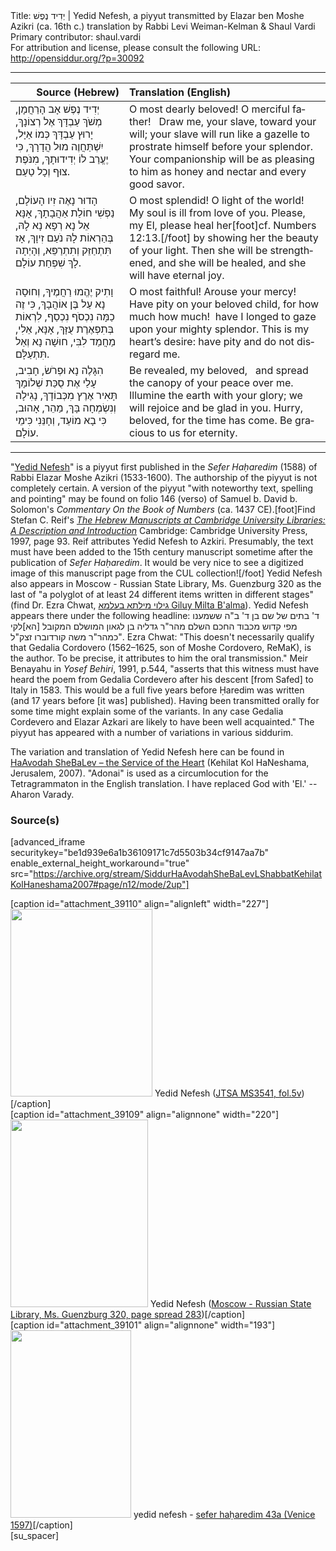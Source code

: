 <html>
<head></head>
<body>
Title: יְדִיד נֶפֶשׁ | Yedid Nefesh, a piyyut transmitted by Elazar ben Moshe Azikri (ca. 16th c.) translation by Rabbi Levi Weiman-Kelman & Shaul Vardi<br />
Primary contributor: shaul.vardi<br />
For attribution and license, please consult the following URL: <a href="http://opensiddur.org/?p=30092">http://opensiddur.org/?p=30092</a>
<p />
<hr />

<table style="margin-left: auto;margin-right: auto;" class="draggable">
<thead><tr><th id="x" style="text-align: right;">Source (Hebrew)</th><th style="text-align: left;">Translation (English)</th></tr></thead>
<tbody>
<tr><td style="vertical-align:top;">
<div class="liturgy" lang="he">
<span class="acrostic">יְ</span>דִיד נֶפֶשׁ אָב הָרַחֲמָן, 
מְשֹׁךְ עַבְדָּךְ אֶל רְצוֹנָךְ,
יָרוּץ עַבְדָּךְ כְּמוֹ אַיָּל, 
יִשְׁתַּחֲוֶה מוּל הֲדָרָךְ,
כִּי יֶעֱרַב לוֹ יְדִידוּתָךְ, 
מִנֹּפֶת צוּף וְכָל טַעַם.
</span></div>
</td>
 
<td style="vertical-align:top;">
<div class="english" lang="en">
O most dearly beloved! O merciful father! <span class="acrostic">&nbsp;</span>
Draw me, your slave, toward your will;
your slave will run like a gazelle 
to prostrate himself before your splendor.
Your companionship will be as pleasing to him 
as honey and nectar and every good savor.
</div>
</td></tr>


<tr><td style="vertical-align:top;">
<div class="liturgy" lang="he">
<span class="acrostic">הָ</span>דוּר נָאֶה זִיו הָעוֹלָם, 
נַפְשִׁי חוֹלַת אַהֲבָתָךְ,
אָנָּא אֵל נָא רְפָא נָא לָהּ, 
בְּהַרְאוֹת לָהּ נֹעַם זִיוָךְ,
אָז תִּתְחַזֵּק וְתִתְרַפֵּא, 
וְהָיְתָה לָךְ שִׁפְחַת עוֹלָם.
</span></div>
</td>
 
<td style="vertical-align:top;">
<div class="english" lang="en">
O most splendid! O light of the world! <span class="acrostic">&nbsp;</span>
My soul is ill from love of you.
Please, my El, please heal her[foot]cf. Numbers 12:13.[/foot] 
by showing her the beauty of your light.
Then she will be strengthened, and she will be healed, 
and she will have eternal joy.
</div>
</td></tr>


<tr><td style="vertical-align:top;">
<div class="liturgy" lang="he">
<span class="acrostic">וָ</span>תִיק יֶהֱמוּ רַחֲמֶיךָ, 
וְחוּסָה נָא עַל בֶּן אוֹהֲבָךְ,
כִּי זֶה כַמָּה נִכְסֹף נִכְסַף, 
לִרְאוֹת בְּתִפְאֶרֶת עֻזָּךְ,
אָנָּא, אֵלִי, מַחֲמַד לִבִּי, 
חוּשָׁה נָא וְאַל תִּתְעַלָּם.
</span></div>
</td>
 
<td style="vertical-align:top;">
<div class="english" lang="en">
O most faithful! Arouse your mercy! <span class="acrostic">&nbsp;</span>
Have pity on your beloved child, 
for how much how much! ­
have I longed to gaze upon your mighty splendor.
This is my heart’s desire: 
have pity and do not disregard me.
</div>
</td></tr>


<tr><td style="vertical-align:top;">
<div class="liturgy" lang="he">
<span class="acrostic">הִ</span>גָּלֶה נָא וּפְרֹשׂ, חָבִיב, 
עָלַי אֶת סֻכַּת שְׁלוֹמָךְ
תָּאִיר אֶרֶץ מִכְּבוֹדָךְ, 
נָגִילָה וְנִשְׂמְחָה בָּךְ,
מַהֵר, אָהוּב, כִּי בָא מוֹעֵד, 
וְחָנֵּנִי כִּימֵי עוֹלָם.
</span></div>
</td>
 
<td style="vertical-align:top;">
<div class="english" lang="en">
Be revealed, my beloved, <span class="acrostic">&nbsp;</span>
and spread the canopy of your peace over me.
Illumine the earth with your glory; 
we will rejoice and be glad in you.
Hurry, beloved, for the time has come. 
Be gracious to us for eternity.
</div>
</td></tr>
</tbody></table>

<hr />

"<a href="http://en.wikipedia.org/wiki/Yedid_Nefesh">Yedid Nefesh</a>" is a piyyut first published in the <em>Sefer Haḥaredim</em> (1588) of Rabbi Elazar Moshe Azikri (1533-1600). The authorship of the piyyut is not completely certain. A version of the piyyut "with noteworthy text, spelling and pointing" may be found on folio 146 (verso) of Samuel b. David b. Solomon's <em>Commentary On the Book of Numbers</em> (ca. 1437 CE).[foot]Find Stefan C. Reif's <em><a href="https://books.google.com/books?id=MDuYkcahsq8C&lpg=PP1&pg=PA93#v=onepage&q&f=false">The Hebrew Manuscripts at Cambridge University Libraries: A Description and Introduction</a></em> Cambridge: Cambridge University Press, 1997, page 93. Reif attributes Yedid Nefesh to Azkiri. Presumably, the text must have been added to the 15th century manuscript sometime after the publication of <em>Sefer Haḥaredim</em>. It would be very nice to see a digitized image of this manuscript page from the CUL collection![/foot] Yedid Nefesh also appears in Moscow - Russian State Library, Ms. Guenzburg 320 as the last of "a polyglot of at least 24 different items written in different stages" (find Dr. Ezra Chwat, <a href="http://imhm.blogspot.com/2010/06/who-wrote-yedid-nefesh.html">גילוי מילתא בעלמא Giluy Milta B'alma</a>). Yedid Nefesh appears there under the following headline: <span class="hebrew" lang="he">ד' בתים של שם בן ד' ב"ה ששמענו מפי קדוש מכבוד החכם השלם מהר"ר גדליה בן לגאון המושלם המקובל [הא]לקי כמהר"ר משה קורדוברו זצק"ל"</span>. Ezra Chwat: "This doesn't necessarily qualify that Gedalia Cordovero (1562–1625, son of Moshe Cordovero, ReMaK), is the author. To be precise, it attributes to him the oral transmission." Meir Benayahu in <em>Yosef Behiri</em>, 1991, p.544, "asserts that this witness must have heard the poem from Gedalia Cordevero after his descent [from Safed] to Italy in 1583. This would be a full five years before Ḥaredim was written (and 17 years before [it was] published). Having been transmitted orally for some time might explain some of the variants. In any case Gedalia Cordevero and Elazar Azkari are likely to have been well acquainted." The piyyut has appeared with a number of variations in various siddurim.

The variation and translation of Yedid Nefesh here can be found in <a href="http://opensiddur.org/?p=12061">HaAvodah SheBaLev – the Service of the Heart</a> (Kehilat Kol HaNeshama, Jerusalem, 2007). "Adonai" is used as a circumlocution for the Tetragrammaton in the English translation.  I have replaced God with 'El.' --Aharon Varady.

<h3>Source(s)</h3>

[advanced_iframe securitykey="be1d939e6a1b36109171c7d5503b34cf9147aa7b" enable_external_height_workaround="true" src="https://archive.org/stream/SiddurHaAvodahSheBaLevLShabbatKehilatKolHaneshama2007#page/n12/mode/2up"]

<span style="float: right;">[caption id="attachment_39110" align="alignleft" width="227"]<a href="https://opensiddur.org/wp-content/uploads/2014/11/Yedid-Nefesh-in-Elazar-Azkiris-undated-notebook-JTSA-MS3541-fol.5v.jpg"><img src="https://opensiddur.org/wp-content/uploads/2014/11/Yedid-Nefesh-in-Elazar-Azkiris-undated-notebook-JTSA-MS3541-fol.5v-227x300.jpg" alt="" width="227" height="300" class="size-medium wp-image-39110" /></a> Yedid Nefesh (<a href="https://digitalcollections.jtsa.edu/islandora/object/jts%3A179290#page/16/mode/1up">JTSA MS3541, fol.5v</a>)[/caption]</span> <span style="float: left;">[caption id="attachment_39109" align="alignnone" width="220"]<a href="https://opensiddur.org/wp-content/uploads/2014/11/Yedid-Nefesh-Moscow-–-Russian-State-Library-Ms.-Guenzburg-320.png"><img src="https://opensiddur.org/wp-content/uploads/2014/11/Yedid-Nefesh-Moscow-–-Russian-State-Library-Ms.-Guenzburg-320-220x300.png" alt="" width="220" height="300" class="size-medium wp-image-39109" /></a> Yedid Nefesh (<a href="https://web.nli.org.il/sites/nli/english/digitallibrary/pages/viewer.aspx?presentorid=MANUSCRIPTS&docid=PNX_MANUSCRIPTS990000874140205171-3#|FL70719642">Moscow - Russian State Library, Ms. Guenzburg 320, page spread 283</a>)[/caption]</span> <span style="float: left;">[caption id="attachment_39101" align="alignnone" width="193"]<a href="https://opensiddur.org/wp-content/uploads/2014/11/yedid-nefesh-sefer-haharedim-43a-Venice-1597.jpg"><img src="https://opensiddur.org/wp-content/uploads/2014/11/yedid-nefesh-sefer-haharedim-43a-Venice-1597-193x300.jpg" alt="" width="193" height="300" class="size-medium wp-image-39101" /></a> yedid nefesh - <a href="https://www.nli.org.il/en/books/NNL_ALEPH001157324/NLI">sefer haḥaredim 43a (Venice 1597)</a>[/caption]</span>[su_spacer]

</body>
</html>